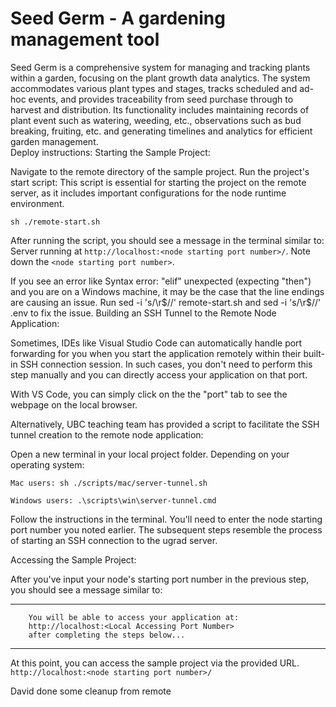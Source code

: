 # Seed Germ - A gardening management tool
Seed Germ is a comprehensive system for managing and tracking plants within a garden, focusing on the plant growth data analytics. The system accommodates various plant types and stages, tracks scheduled and ad-hoc events, and provides traceability from seed purchase through to harvest and distribution. Its functionality includes maintaining records of plant event such as watering, weeding, etc., observations such as bud breaking, fruiting, etc. and generating timelines and analytics for efficient garden management.\
Deploy instructions:
Starting the Sample Project:

Navigate to the remote directory of the sample project.
Run the project's start script:
This script is essential for starting the project on the remote server, as it includes important configurations for the node runtime environment.
```
sh ./remote-start.sh
```

After running the script, you should see a message in the terminal similar to: Server running at `http://localhost:<node starting port number>/`. Note down the `<node starting port number>`.

If you see an error like Syntax error: "elif" unexpected (expecting "then") and you are on a Windows machine, it may be the case that the line endings are causing an issue. Run sed -i 's/\r$//' remote-start.sh and sed -i 's/\r$//' .env to fix the issue.
Building an SSH Tunnel to the Remote Node Application:

Sometimes, IDEs like Visual Studio Code can automatically handle port forwarding for you when you start the application remotely within their built-in SSH connection session. In such cases, you don't need to perform this step manually and you can directly access your application on that port.

With VS Code, you can simply click on the the "port" tab to see the webpage on the local browser.

Alternatively, UBC teaching team has provided a script to facilitate the SSH tunnel creation to the remote node application:

Open a new terminal in your local project folder.
Depending on your operating system:

`Mac users:
sh ./scripts/mac/server-tunnel.sh`

`Windows users:
.\scripts\win\server-tunnel.cmd`


Follow the instructions in the terminal. You'll need to enter the node starting port number you noted earlier. The subsequent steps resemble the process of starting an SSH connection to the ugrad server.

Accessing the Sample Project:

After you've input your node's starting port number in the previous step, you should see a message similar to:

-------------------------------------------------------------------------- 
        You will be able to access your application at: 
        http://localhost:<Local Accessing Port Number> 
        after completing the steps below... 
--------------------------------------------------------------------------
At this point, you can access the sample project via the provided URL.
`http://localhost:<node starting port number>/`

David done some cleanup from remote
